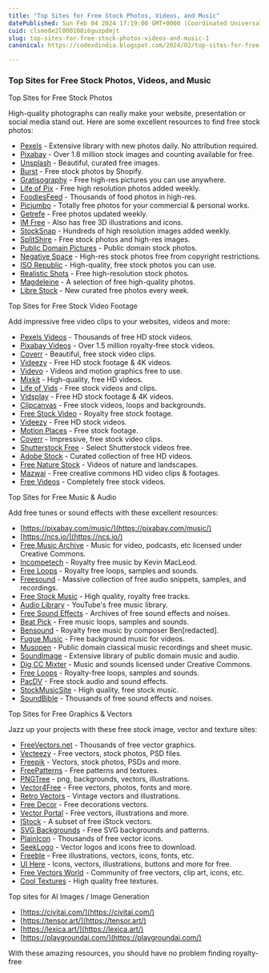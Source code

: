 ```yaml
---
title: "Top Sites for Free Stock Photos, Videos, and Music"
datePublished: Sun Feb 04 2024 17:19:00 GMT+0000 (Coordinated Universal Time)
cuid: clsmo8e2l000108i6guzpdmjt
slug: top-sites-for-free-stock-photos-videos-and-music-1
canonical: https://codexdindia.blogspot.com/2024/02/top-sites-for-free-stock-photos-videos.html

---
```


### Top Sites for Free Stock Photos, Videos, and Music

Top Sites for Free Stock Photos

High-quality photographs can really make your website, presentation or social media stand out. Here are some excellent resources to find free stock photos:

*   [Pexels](https://www.pexels.com/) - Extensive library with new photos daily. No attribution required.
*   [Pixabay](https://pixabay.com/) - Over 1.8 million stock images and counting available for free.
*   [Unsplash](https://unsplash.com/) - Beautiful, curated free images.
*   [Burst](https://burst.shopify.com/) - Free stock photos by Shopify.
*   [Gratisography](https://gratisography.com/) - Free high-res pictures you can use anywhere.
*   [Life of Pix](https://www.lifeofpix.com/) - Free high resolution photos added weekly.
*   [FoodiesFeed](https://www.foodiesfeed.com/) - Thousands of food photos in high-res.
*   [Picjumbo](https://picjumbo.com/) - Totally free photos for your commercial & personal works.
*   [Getrefe](https://getrefe.com/downloads/free-photos/) - Free photos updated weekly.
*   [IM Free](https://imcreator.com/free) - Also has free 3D illustrations and icons.
*   [StockSnap](https://stocksnap.io/) - Hundreds of high resolution images added weekly.
*   [SplitShire](https://www.splitshire.com/) - Free stock photos and high-res images.
*   [Public Domain Pictures](https://www.publicdomainpictures.net/) - Public domain stock photos.
*   [Negative Space](https://negativespace.co/) - High-res stock photos free from copyright restrictions.
*   [ISO Republic](https://isorepublic.com/) - High-quality, free stock photos you can use.
*   [Realistic Shots](https://realisticshots.com/) - Free high-resolution stock photos.
*   [Magdeleine](https://magdeleine.co/browse/) - A selection of free high-quality photos.
*   [Libre Stock](http://librestock.com/) - New curated free photos every week.

Top Sites for Free Stock Video Footage

Add impressive free video clips to your websites, videos and more:

*   [Pexels Videos](https://www.pexels.com/videos/) - Thousands of free HD stock videos.
*   [Pixabay Videos](https://pixabay.com/videos/) - Over 1.5 million royalty-free stock videos.
*   [Coverr](https://coverr.co/) - Beautiful, free stock video clips.
*   [Videezy](https://www.videezy.com/) - Free HD stock footage & 4K videos.
*   [Videvo](https://www.videvo.net/) - Videos and motion graphics free to use.
*   [Mixkit](https://mixkit.co/free-stock-video/) - High-quality, free HD videos.
*   [Life of Vids](https://www.lifeofvids.com/) - Free stock videos and clips.
*   [Vidsplay](https://www.vidsplay.com/) - Free HD stock footage & 4K videos.
*   [Clipcanvas](https://www.clipcanvas.com/) - Free stock videos, loops and backgrounds.
*   [Free Stock Video](https://freestockvideo.com/) - Royalty free stock footage.
*   [Videezy](https://www.videezy.com/) - Free HD stock videos.
*   [Motion Places](https://www.motionplaces.com/) - Free stock footage.
*   [Coverr](https://coverr.co/) - Impressive, free stock video clips.
*   [Shutterstock Free](https://www.shutterstock.com/video/free-stock-footage) - Select Shutterstock videos free.
*   [Adobe Stock](https://stock.adobe.com/free) - Curated collection of free HD videos.
*   [Free Nature Stock](https://freenaturestock.com/) - Videos of nature and landscapes.
*   [Mazwai](https://mazwai.com/) - Free creative commons HD video clips & footages.
*   [Free Videos](https://www.freevideos.tv/) - Completely free stock videos.

Top Sites for Free Music & Audio

Add free tunes or sound effects with these excellent resources:

*   [https://pixabay.com/music/](https://pixabay.com/music/)
*   [https://ncs.io/](https://ncs.io/)
*   [Free Music Archive](https://freemusicarchive.org/) - Music for video, podcasts, etc licensed under Creative Commons.
*   [Incompetech](https://incompetech.com/) - Royalty free music by Kevin MacLeod.
*   [Free Loops](https://free-loops.com/) - Royalty free loops, samples and sounds.
*   [Freesound](https://freesound.org/) - Massive collection of free audio snippets, samples, and recordings.
*   [Free Stock Music](https://www.free-stock-music.com/) - High quality, royalty free tracks.
*   [Audio Library](https://www.youtube.com/audiolibrary/music) - YouTube's free music library.
*   [Free Sound Effects](https://www.zapsplat.com/) - Archives of free sound effects and noises.
*   [Beat Pick](https://beatpick.com/) - Free music loops, samples and sounds.
*   [Bensound](https://www.bensound.com/) - Royalty free music by composer Ben\[redacted\].
*   [Fugue Music](https://icons8.com/music) - Free background music for videos.
*   [Musopen](https://musopen.org/music/) - Public domain classical music recordings and sheet music.
*   [SoundImage](https://soundimage.org/) - Extensive library of public domain music and audio.
*   [Dig CC Mixter](http://dig.ccmixter.org/) - Music and sounds licensed under Creative Commons.
*   [Free Loops](https://free-loops.com/) - Royalty-free loops, samples and sounds.
*   [PacDV](https://www.pacdv.com/sounds/) - Free stock audio and sound effects.
*   [StockMusicSite](https://www.stockmusicsite.com/) - High quality, free stock music.
*   [SoundBible](https://soundbible.com/) - Thousands of free sound effects and noises.

Top Sites for Free Graphics & Vectors

Jazz up your projects with these free stock image, vector and texture sites:

*   [FreeVectors.net](https://www.freevectors.net/) - Thousands of free vector graphics.
*   [Vecteezy](https://www.vecteezy.com/) - Free vectors, stock photos, PSD files.
*   [Freepik](https://www.freepik.com/) - Vectors, stock photos, PSDs and more.
*   [FreePatterns](https://freepatternsarea.com/) - Free patterns and textures.
*   [PNGTree](https://pngtree.com/) - png, backgrounds, vectors, illustrations.
*   [Vector4Free](https://www.vector4free.com/) - Free vectors, photos, fonts and more.
*   [Retro Vectors](https://retrovectors.com/) - Vintage vectors and illustrations.
*   [Free Decor](https://freedecor.net/) - Free decorations vectors.
*   [Vector Portal](https://www.vectorportal.com/) - Free vectors, illustrations and more.
*   [IStock](https://www.istockphoto.com/free-vectors) - A subset of free iStock vectors.
*   [SVG Backgrounds](https://www.svgbg.com/) - Free SVG backgrounds and patterns.
*   [PlainIcon](https://plainicon.com/) - Thousands of free vector icons.
*   [SeekLogo](https://seeklogo.com/) - Vector logos and icons free to download.
*   [Freeble](http://freebbble.com/) - Free illustrations, vectors, icons, fonts, etc.
*   [UI Here](https://www.uihere.com/) - Icons, vectors, illustrations, buttons and more for free.
*   [Free Vectors World](https://freevectorsworld.com/) - Community of free vectors, clip art, icons, etc.
*   [Cool Textures](https://www.textures.com/) - High quality free textures.

Top sites for AI Images / Image Generation

*   [https://civitai.com/](https://civitai.com/)
*   [https://tensor.art/](https://tensor.art/)
*   [https://lexica.art/](https://lexica.art/)
*   [https://playgroundai.com/](https://playgroundai.com/)

With these amazing resources, you should have no problem finding royalty-free